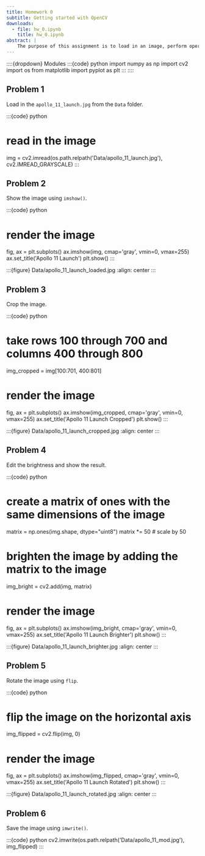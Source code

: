 ```yaml
---
title: Homework 0
subtitle: Getting started with OpenCV
downloads:
  - file: hw_0.ipynb
    title: hw_0.ipynb
abstract: |
    The purpose of this assignment is to load in an image, perform operations on the image, and save the image.
---
```


::::{dropdown} Modules
:::{code} python
import numpy as np
import cv2
import os
from matplotlib import pyplot as plt
:::
::::

## Problem 1
Load in the `apollo_11_launch.jpg` from the `Data` folder.

:::{code} python
# read in the image
img = cv2.imread(os.path.relpath('Data/apollo_11_launch.jpg'), cv2.IMREAD_GRAYSCALE)
:::

## Problem 2
Show the image using `imshow()`.

:::{code} python
# render the image
fig, ax = plt.subplots()
ax.imshow(img, cmap='gray', vmin=0, vmax=255)
ax.set_title('Apollo 11 Launch')
plt.show()
:::

:::{figure} Data/apollo_11_launch_loaded.jpg
:align: center
:::

## Problem 3
Crop the image.

:::{code} python
# take rows 100 through 700 and columns 400 through 800
img_cropped = img[100:701, 400:801]

# render the image
fig, ax = plt.subplots()
ax.imshow(img_cropped, cmap='gray', vmin=0, vmax=255)
ax.set_title('Apollo 11 Launch Cropped')
plt.show()
:::

:::{figure} Data/apollo_11_launch_cropped.jpg
:align: center
:::

## Problem 4
Edit the brightness and show the result.

:::{code} python
# create a matrix of ones with the same dimensions of the image
matrix = np.ones(img.shape, dtype="uint8")
matrix *= 50 # scale by 50

# brighten the image by adding the matrix to the image
img_bright = cv2.add(img, matrix)

# render the image
fig, ax = plt.subplots()
ax.imshow(img_bright, cmap='gray', vmin=0, vmax=255)
ax.set_title('Apollo 11 Launch Brighter')
plt.show()
:::

:::{figure} Data/apollo_11_launch_brighter.jpg
:align: center
:::

## Problem 5
Rotate the image using `flip`.

:::{code} python
# flip the image on the horizontal axis
img_flipped = cv2.flip(img, 0)

# render the image
fig, ax = plt.subplots()
ax.imshow(img_flipped, cmap='gray', vmin=0, vmax=255)
ax.set_title('Apollo 11 Launch Rotated')
plt.show()
:::

:::{figure} Data/apollo_11_launch_rotated.jpg
:align: center
:::

## Problem 6
Save the image using `imwrite()`.

:::{code} python
cv2.imwrite(os.path.relpath('Data/apollo_11_mod.jpg'), img_flipped)
:::